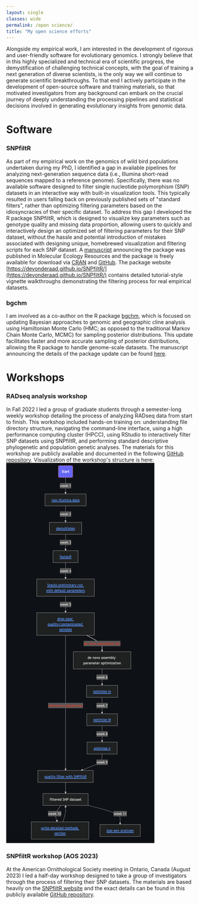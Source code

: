 ```yaml
---
layout: single
classes: wide
permalink: /open science/
title: "My open science efforts"
---
```


Alongside my empirical work, I am interested in the development of rigorous and user-friendly software for evolutionary genomics. I strongly believe that in this highly specialized and technical era of scientific progress, the demystification of challenging technical concepts, with the goal of training a next generation of diverse scientists, is the only way we will continue to generate scientific breakthroughs. To that end I actively participate in the development of open-source software and training materials, so that motivated investigators from any background can embark on the crucial journey of deeply understanding the processing pipelines and statistical decisions involved in generating evolutionary insights from genomic data.

# Software

### SNPfiltR
As part of my empirical work on the genomics of wild bird populations undertaken during my PhD, I identified a gap in available pipelines for analyzing next-generation sequence data (i.e., Illumina short-read sequences mapped to a reference genome). Specifically, there was no available software designed to filter single nucleotide polymorphism (SNP) datasets in an interactive way with built-in visualization tools. This typically resulted in users falling back on previously published sets of "standard filters", rather than optimizing filtering parameters based on the idiosyncracies of their specific dataset. To address this gap I developed the R package SNPfiltR, which is designed to visualize key parameters such as genotype quality and missing data proportion, allowing users to quickly and interactively design an optimized set of filtering parameters for their SNP dataset, without the hassle and potential introduction of mistakes associated with designing unique, homebrewed visualization and filtering scripts for each SNP dataset. A [manuscript](https://onlinelibrary.wiley.com/doi/abs/10.1111/1755-0998.13618) announcing the package was published in Molecular Ecology Resources and the package is freely available for download via [CRAN](https://cran.r-project.org/web/packages/SNPfiltR/index.html) and [GitHub](https://github.com/DevonDeRaad/SNPfiltR). The package website [https://devonderaad.github.io/SNPfiltR/](https://devonderaad.github.io/SNPfiltR/) contains detailed tutorial-style vignette walkthroughs demonstrating the filtering process for real empirical datasets.

### bgchm
I am involved as a co-author on the R package [bgchm](https://github.com/zgompert/bgc-hm), which is focused on updating Bayesian approaches to genomic and geographic cline analysis using Hamiltonian Monte Carlo (HMC; as opposed to the traditional Markov Chain Monte Carlo, MCMC) for sampling posterior distributions. This update facilitates faster and more accurate sampling of posterior distributions, allowing the R package to handle genome-scale datasets. The manuscript announcing the details of the package update can be found [here](https://www.biorxiv.org/content/10.1101/2024.03.29.587395v1).

# Workshops

### RADseq analysis workshop
In Fall 2022 I led a group of graduate students through a semester-long weekly workshop detailing the process of analyzing RADseq data from start to finish. This workshop included hands-on training on: understanding file directory structure, navigating the command-line interface, using a high performance computing cluster (HPCC), using RStudio to interactively filter SNP datasets using SNPfiltR, and performing standard descriptive phylogenetic and population genetic analyses. The materials for this workshop are publicly available and documented in the following [GitHub repository](https://github.com/DevonDeRaad/Fall.2022.RAD.workshop). Visualization of the workshop's structure is here:
![RADseq workshop structure](/assets/images/rad.workshop.png)

### SNPfiltR workshop (AOS 2023)
At the American Ornithological Society meeting in Ontario, Canada (August 2023) I led a half-day workshop designed to take a group of investigators through the process of filtering their SNP datasets. The materials are based heavily on the [SNPfiltR website](https://devonderaad.github.io/SNPfiltR/) and the exact details can be found in this publicly available [GitHub repository](https://github.com/DevonDeRaad/AOS.SNP.filtering.workshop).
